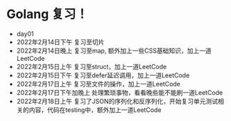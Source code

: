 # Golang 复习！

- day01 
- 2022年2月14日下午
    复习至切片
- 2022年2月14日晚上
    复习至map, 额外加上一些CSS基础知识，加上一道LeetCode  
- 2022年2月15日上午
    复习至struct，加上一道LeetCode
- 2022年2月15日下午
    复习至defer延迟调用，加上一道LeetCode
- 2022年2月17日上午
    复习至文件的操作，加上一道LeetCode
- 2022年2月17日下午加晚上
    处理繁琐事物，看看晚些能不能刷一道LeetCode
- 2022年2月18日上午
    复习了JSON的序列化和反序列化，开始复习单元测试相关的内容，代码在testing中，额外加上一道LeetCode